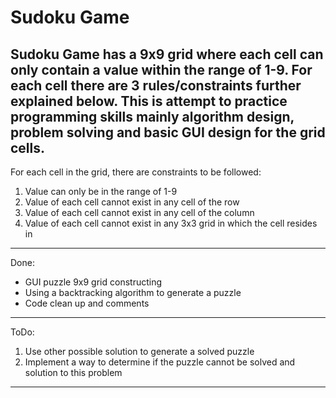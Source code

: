 # Sudoku Game

Sudoku Game has a 9x9 grid where each cell can only contain a value within the range of 1-9. For each cell there are 3 rules/constraints further explained below. This is attempt to practice programming skills mainly algorithm design, problem solving and basic GUI design for the grid cells.
-----------------------------------------------------------------------------------------------------------------------------------------

For each cell in the grid, there are constraints to be followed:

1) Value can only be in the range of 1-9
2) Value of each cell cannot exist in any cell of the row
3) Value of each cell cannot exist in any cell of the column
4) Value of each cell cannot exist in any 3x3 grid in which the cell resides in

------------------------------------------------------------------------------------------------------------------------------------------

Done:
- GUI puzzle 9x9 grid constructing
- Using a backtracking algorithm to generate a puzzle
- Code clean up and comments


------------------------------------------------------------------------------------------------------------------------------------------

ToDo:
1) Use other possible solution to generate a solved puzzle
2) Implement a way to determine if the puzzle cannot be solved and solution to this problem

------------------------------------------------------------------------------------------------------------------------------------------


